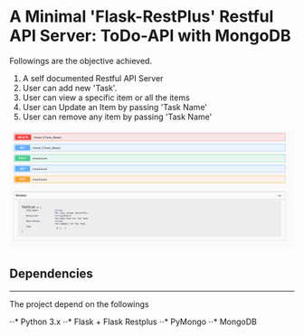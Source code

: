 # A Minimal 'Flask-RestPlus' Restful API Server: ToDo-API with MongoDB

Followings are the objective achieved.

1. A self documented Restful API Server
2. User can add new 'Task'.
3. User can view a specific item or all the items
4. User can Update an Item by passing 'Task Name'
5. User can remove any item by passing 'Task Name'


 ![Server layout](/images/restful_server.PNG)
 
 ## Dependencies
 ----------------
 
 The project depend on the followings
 
 ⋅⋅* Python 3.x 
 ⋅⋅* Flask + Flask Restplus
 ⋅⋅* PyMongo
 ⋅⋅* MongoDB

